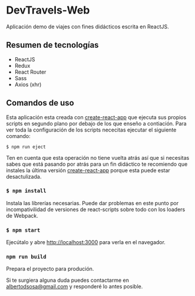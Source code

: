# DevTravels-Web

Aplicación demo de viajes con fines didácticos escrita en ReactJS.

## Resumen de tecnologías

- ReactJS
- Redux
- React Router
- Sass
- Axios (xhr)

## Comandos de uso

Esta aplicación esta creada con [create-react-app](https://facebook.github.io/create-react-app/) que ejecuta sus propios scripts en segundo plano por debajo de los que enseño a contiación. Para ver toda la configuración de los scripts nececitas ejecutar el siguiente comando:

`$ npm run eject`

Ten en cuenta que esta operación no tiene vuelta atrás así que si necesitas sabes que está pasando por atrás para un fin didáctico te recomiendo que instales la última versión [create-react-app](https://facebook.github.io/create-react-app/getting-started) porque esta puede estar desactulizada.

### `$ npm install`

Instala las librerías necesarias. Puede dar problemas en este punto por incompativilidad de versiones de react-scripts sobre todo con los loaders de Webpack.

### `$ npm start`

Ejecútalo y abre [http://localhost:3000](http://localhost:3000) para verla en el navegador.

### `npm run build`

Prepara el proyecto para produción.

Si te surgiera alguna duda puedes contactarme en albertodsosa@gmail.com y responderé lo antes posible.
